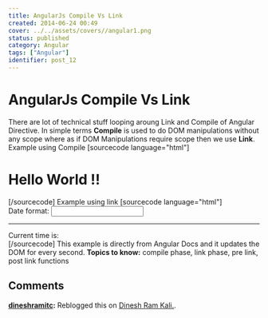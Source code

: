 ```yaml
---
title: AngularJs Compile Vs Link
created: 2014-06-24 00:49
cover: ../../assets/covers//angular1.png
status: published
category: Angular
tags: ["Angular"]
identifier: post_12
---
```


# AngularJs Compile Vs Link

There are lot of technical stuff looping aroung Link and Compile of Angular Directive. In simple terms **Compile** is used to do DOM manipulations without any scope where as if DOM Manipulations require scope then we use **Link**. Example using Compile [sourcecode language="html"] <html> <head lang="en"> <meta charset="UTF-8"> <title></title> <script src="../05-Routing/lib/angular.js"></script> <script> var app = angular.module('app', []); app.directive('double', function() { return { restrict: 'E', compile: function(tElement, attrs) { tElement.append('<p>I have modified DOM using directive</p>'); tElement.replaceWith(tElement.children()); } } }); </script> </head> <body ng-app="app"> <double> <h1>Hello World !!</h1> </double> </body> </html> [/sourcecode] Example using link [sourcecode language="html"] <html> <head lang="en"> <meta charset="UTF-8"> <title></title> <script src="../05-Routing/lib/angular.js"></script> <script> var app = angular.module('app', []); app.controller('MyController', ['$scope', function($scope) { $scope.format = 'M/d/yy h:mm:ss a'; }]); app.directive('myCurrentTime', ['$interval', 'dateFilter', function($interval, dateFilter) { return { link: function(scope, element, attributes){ var format,timeoutId; function updateTime() { element.text(dateFilter(new Date(), format)); } scope.$watch(attributes.myCurrentTime, function(value) { format = value; updateTime(); }); element.on('$destroy', function() { $interval.cancel(timeoutId); }); // start the UI update process; save the timeoutId for canceling timeoutId = $interval(function() { updateTime(); // update DOM }, 1000); } }; }]); </script> </head> <body ng-app="app"> <div ng-controller="MyController"> Date format: <input ng-model="format"> <hr/> Current time is: <span my-current-time="format"></span> </div> </body> </html> [/sourcecode] This example is directly from Angular Docs and it updates the DOM for every second. **Topics to know:** compile phase, link phase, pre link, post link functions

## Comments

**[dineshramitc](#5 "2014-06-24 22:46:09"):** Reblogged this on [Dinesh Ram Kali.](http://dineshramitc.wordpress.com/2014/06/24/angularjs-compile-vs-link/).

